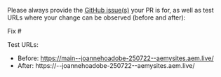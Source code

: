 Please always provide the [GitHub issue(s)](../issues) your PR is for, as well as test URLs where your change can be observed (before and after):

Fix #<gh-issue-id>

Test URLs:
- Before: https://main--joannehoadobe-250722--aemysites.aem.live/
- After: https://<branch>--joannehoadobe-250722--aemysites.aem.live/
